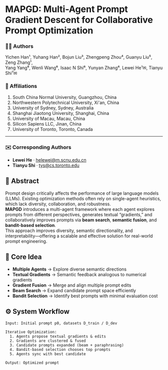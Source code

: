 
# MAPGD: Multi-Agent Prompt Gradient Descent for Collaborative Prompt Optimization

### 👨‍💻 Authors

Yichen Han¹, Yuhang Han², Bojun Liu³, Zhengpeng Zhou⁴, Guanyu Liu⁵, Zeng Zhang¹,  
Yang Yang⁶, Wenli Wang⁶, Isaac N Shi⁶, Yunyan Zhang⁶, Lewei He¹✉, Tianyu Shi⁷✉  
### 🏫 Affiliations
1. South China Normal University, Guangzhou, China  
2. Northwestern Polytechnical University, Xi'an, China  
3. University of Sydney, Sydney, Australia  
4. Shanghai Jiaotong University, Shanghai, China  
5. University of Macau, Macau, China  
6. Silicon Sapiens LLC, Jinan, China  
7. University of Toronto, Toronto, Canada  
---
### ✉️ Corresponding Authors
- **Lewei He** · [helewei@m.scnu.edu.cn](mailto:helewei@m.scnu.edu.cn)  
- **Tianyu Shi** · [tys@cs.toronto.edu](mailto:tys@cs.toronto.edu)  

## 🚀 Abstract
Prompt design critically affects the performance of large language models (LLMs). Existing optimization methods often rely on single-agent heuristics, which lack diversity, collaboration, and robustness.  
**MAPGD** introduces a multi-agent framework where each agent explores prompts from different perspectives, generates textual “gradients,” and collaboratively improves prompts via **beam search**, **semantic fusion**, and **bandit-based selection**.  
This approach improves diversity, semantic directionality, and interpretability—offering a scalable and effective solution for real-world prompt engineering.
## 🧩 Core Idea

- **Multiple Agents** → Explore diverse semantic directions  
- **Textual Gradients** → Semantic feedback analogous to numerical gradients  
- **Gradient Fusion** → Merge and align multiple prompt edits  
- **Beam Search** → Expand candidate prompt space efficiently  
- **Bandit Selection** → Identify best prompts with minimal evaluation cost  
## ⚙️ System Workflow

```text
Input: Initial prompt p0, datasets D_train / D_dev

Iterative Optimization:
  1. Agents propose textual gradients & edits
  2. Gradients are clustered & fused
  3. Candidate prompts expanded (beam + paraphrasing)
  4. Bandit-based selection chooses top prompts
  5. Agents sync with best candidate

Output: Optimized prompt

